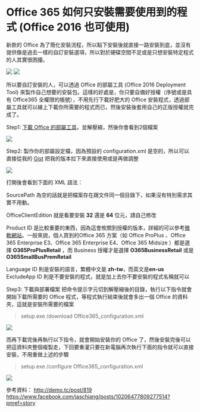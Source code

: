 Office 365 如何只安裝需要使用到的程式 (Office 2016 也可使用)
====

新款的 Office 為了簡化安裝流程，所以點下安裝後就直接一路安裝到底，並沒有提供像是過去一樣的自訂安裝選項，所以對於硬碟空間不足或是只想安裝特定程式的人其實很困擾。

![](https://photo.hy31.net/2015/office/2016install/1.png)
![](https://photo.hy31.net/2015/office/2016install/2.png)



所以要自訂安裝的人，可以透過 Office 的部屬工具 (Office 2016 Deployment Tool) 來製作自己想要的安裝包。這樣的好處是，你只要自備好授權（序號或是具有 Office365 全權限的帳號），不用先行下載好肥大的 Office 安裝程式，透過部屬工具就可以線上下載你所需要的程式而已，然後安裝後套用自己的正版授權就完成了。



Step1: [下載 Office 的部屬工具](https://www.microsoft.com/en-us/download/details.aspx?id=49117)，並解壓縮，然後你會看到2個檔案

![](https://photo.hy31.net/2015/office/2016install/3.png)


Step2: 製作你的部屬設定檔，因為預設的 configuration.xml 是空的，所以可以直接從我的 [Gist](https://gist.github.com/HenryYang/ff456a0bac2b9c877ada) 把我的版本拉下來直接使用或是再做調整

![](https://photo.hy31.net/2015/office/2016install/6.png)


打開後會看到下面的 XML 語法：

SourcePath 為空的話就是把檔案存在跟文件同一個目錄下，如果沒有特別需求其實不用動。

OfficeClientEdition 就是看要安裝 **32** 還是 **64** 位元，請自己修改

Product ID 是比較重要的東西，因為這會攸關到授權的版本，詳細的可以參考[微軟網站](https://support.microsoft.com/en-us/kb/2842297)。一般來說，個人買到的Office 365 方案（如 Office ProPlus 、Office 365 Enterprise E3、Office 365 Enterprise E4、Office 365 Midsize ）都是選擇 **O365ProPlusRetail**
，而 Business 授權才是選擇 **O365BusinessRetail** 或是 **O365SmallBusPremRetail**

Language ID 則是安裝的語言，繁體中文是 **zh-tw**，而英文是**en-us**
ExcludeApp ID 則是不要安裝的程式，就是加上去你不要安裝的程式名稱就可以

Step3: 下載與部署檔案
把命令提示字元切到解壓縮後的目錄，執行以下指令就會開始下載所需要的 Office 程式，等程式執行結束後就會多出一個 Office 的資料夾，這就是安裝所需要的檔案
>setup.exe /download Office365_configuration.xml

![](https://photo.hy31.net/2015/office/2016install/4.png)


而再下載完後再執行以下指令，就會開始安裝你的 Office 了，然後安裝完後可以把這資料夾整個複製走，下回要重灌只要在新電腦再次執行下面的指令就可以直接安裝，不用重做上述的步驟
>setup.exe /configure Office365_configuration.xml

![](https://photo.hy31.net/2015/office/2016install/5.png)



參考資料：
http://demo.tc/post/819
https://www.facebook.com/jaschiang/posts/10206477809277514?pnref=story
